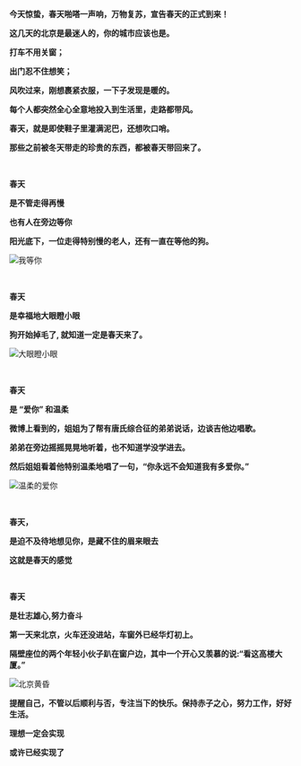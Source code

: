 **今天惊蛰，春天啪嗒一声响，万物复苏，宣告春天的正式到来！**

**这几天的北京是最迷人的，你的城市应该也是。**

**打车不用关窗；**

**出门忍不住想笑；**

**风吹过来，刚想裹紧衣服，一下子发现是暖的。**

**每个人都突然全心全意地投入到生活里，走路都带风。**

**春天，就是即使鞋子里灌满泥巴，还想吹口哨。**

**那些之前被冬天带走的珍贵的东西，都被春天带回来了。**

<br/>

**春天**

**是不管走得再慢**

**也有人在旁边等你**

**阳光底下，一位走得特别慢的老人，还有一直在等他的狗。**

![我等你](https://upload-images.jianshu.io/upload_images/6943526-723cf3ca7ccee298.gif?imageMogr2/auto-orient/strip)



<br/>

**春天**

**是幸福地大眼瞪小眼**

**狗开始掉毛了, 就知道一定是春天来了。**

![大眼瞪小眼](https://upload-images.jianshu.io/upload_images/6943526-d0afc599d8bde991.jpeg?imageMogr2/auto-orient/strip%7CimageView2/2/w/1240)

<br/>

**春天**

**是 “爱你” 和温柔**

**微博上看到的，姐姐为了帮有唐氏综合征的弟弟说话，边谈吉他边唱歌。**

**弟弟在旁边摇摇晃晃地听着，也不知道学没学进去。**

**然后姐姐看着他特别温柔地唱了一句，“你永远不会知道我有多爱你。”**

![温柔的爱你](https://upload-images.jianshu.io/upload_images/6943526-ead7731fe4daa764.gif?imageMogr2/auto-orient/strip)


<br/>

**春天，**

**是迫不及待地想见你，是藏不住的眉来眼去**

**这就是春天的感觉**

<br/>

**春天**

**是壮志雄心,努力奋斗**

**第一天来北京，火车还没进站，车窗外已经华灯初上。**

**隔壁座位的两个年轻小伙子趴在窗户边，其中一个开心又羡慕的说:“看这高楼大厦。”**

![北京黄昏](https://upload-images.jianshu.io/upload_images/6943526-65313db466dc4d19.jpg?imageMogr2/auto-orient/strip%7CimageView2/2/w/1240)

**提醒自己，不管以后顺利与否，专注当下的快乐。保持赤子之心，努力工作，好好生活。**

**理想一定会实现**

**或许已经实现了**
